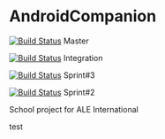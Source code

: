 # AndroidCompanion

[![Build Status](https://travis-ci.org/Altraya/AndroidCompanion.svg?branch=master)](https://travis-ci.org/Altraya/AndroidCompanion) Master 

[![Build Status](https://travis-ci.org/Altraya/AndroidCompanion.svg?branch=Integration)](https://travis-ci.org/Altraya/AndroidCompanion) Integration

[![Build Status](https://travis-ci.org/Altraya/AndroidCompanion.svg?branch=sprint3)](https://travis-ci.org/Altraya/AndroidCompanion) Sprint#3 

[![Build Status](https://travis-ci.org/Altraya/AndroidCompanion.svg?branch=sprint2)](https://travis-ci.org/Altraya/AndroidCompanion) Sprint#2 

School project for ALE International 

test